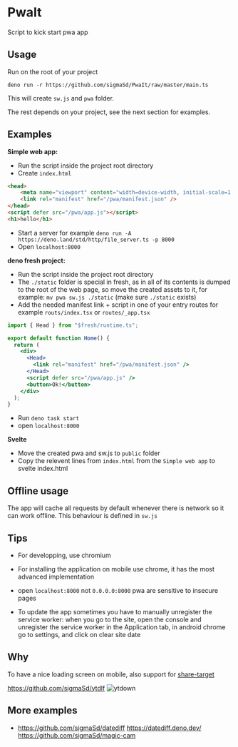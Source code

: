 # PwaIt

Script to kick start pwa app

## Usage

Run on the root of your project

```
deno run -r https://github.com/sigmaSd/PwaIt/raw/master/main.ts
```

This will create `sw.js` and `pwa` folder.

The rest depends on your project, see the next section for examples.

## Examples

**Simple web app:**

- Run the script inside the project root directory
- Create `index.html`

```html
<head>
    <meta name="viewport" content="width=device-width, initial-scale=1.0">
    <link rel="manifest" href="/pwa/manifest.json" />
</head>
<script defer src="/pwa/app.js"></script>
<h1>hello</h1>
```

- Start a server for example
  `deno run -A https://deno.land/std/http/file_server.ts -p 8000`
- Open `localhost:8000`

**deno fresh project:**

- Run the script inside the project root directory
- The `./static` folder is special in fresh, as in all of its contents is dumped
  to the root of the web page, so move the created assets to it, for example:
  `mv pwa sw.js ./static` (make sure `./static` exists)
- Add the needed manifest link + script in one of your entry routes for example
  `routs/index.tsx` or `routes/_app.tsx`

```jsx
import { Head } from "$fresh/runtime.ts";

export default function Home() {
  return (
    <div>
      <Head>
        <link rel="manifest" href="/pwa/manifest.json" />
      </Head>
      <script defer src="/pwa/app.js" />
      <button>Ok!</button>
    </div>
  );
}
```

- Run `deno task start`
- open `localhost:8000`

**Svelte**

- Move the created pwa and sw.js to `public` folder
- Copy the relevent lines from `index.html` from the `Simple web app` to svelte
  index.html

## Offline usage

The app will cache all requests by default whenever there is network so it can
work offline. This behaviour is defined in `sw.js`

## Tips

- For developping, use chromium
- For installing the application on mobile use chrome, it has the most advanced
  implementation

- open `localhost:8000` not `0.0.0.0:8000` pwa are sensitive to insecure pages
- To update the app sometimes you have to manually unregister the service
  worker: when you go to the site, open the console and unregister the service
  worker in the Application tab, in android chrome go to settings, and click on
  clear site date

## Why

To have a nice loading screen on mobile, also support for
[share-target](https://web.dev/web-share-target/)

https://github.com/sigmaSd/ytdlf
![ytdown](https://user-images.githubusercontent.com/22427111/194713700-d9b7a592-4165-4b3b-b5eb-f370785c1f22.png)

## More examples

- https://github.com/sigmaSd/datediff https://datediff.deno.dev/
  https://github.com/sigmaSd/magic-cam

